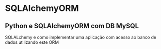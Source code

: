 # SQLAlchemyORM


## Python e SQLAlchemyORM com DB MySQL

SQLALchemy e como implementar uma aplicação com acesso ao banco de dados utilizando este ORM
